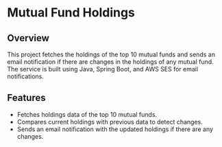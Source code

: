 # Mutual Fund Holdings

## Overview
This project fetches the holdings of the top 10 mutual funds and sends an email notification if there are changes in the holdings of any mutual fund. The service is built using Java, Spring Boot, and AWS SES for email notifications.

## Features
- Fetches holdings data of the top 10 mutual funds.
- Compares current holdings with previous data to detect changes.
- Sends an email notification with the updated holdings if there are any changes.
